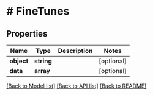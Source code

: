# # FineTunes

## Properties

Name | Type | Description | Notes
------------ | ------------- | ------------- | -------------
**object** | **string** |  | [optional]
**data** | **array** |  | [optional]

[[Back to Model list]](../../README.md#models) [[Back to API list]](../../README.md#endpoints) [[Back to README]](../../README.md)

